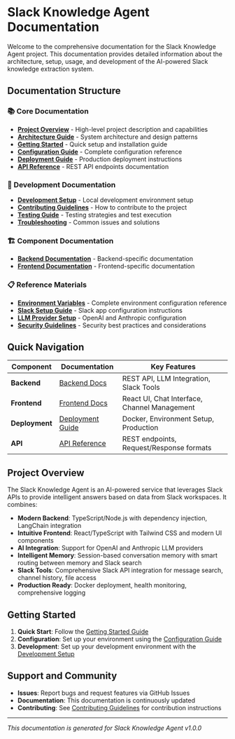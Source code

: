 # Slack Knowledge Agent Documentation

Welcome to the comprehensive documentation for the Slack Knowledge Agent project. This documentation provides detailed information about the architecture, setup, usage, and development of the AI-powered Slack knowledge extraction system.

## Documentation Structure

### 📚 Core Documentation
- [**Project Overview**](./PROJECT_OVERVIEW.md) - High-level project description and capabilities
- [**Architecture Guide**](./ARCHITECTURE.md) - System architecture and design patterns
- [**Getting Started**](./GETTING_STARTED.md) - Quick setup and installation guide
- [**Configuration Guide**](./CONFIGURATION.md) - Complete configuration reference
- [**Deployment Guide**](./DEPLOYMENT.md) - Production deployment instructions
- [**API Reference**](./API_REFERENCE.md) - REST API endpoints documentation

### 🔧 Development Documentation
- [**Development Setup**](./DEVELOPMENT.md) - Local development environment setup
- [**Contributing Guidelines**](./CONTRIBUTING.md) - How to contribute to the project
- [**Testing Guide**](./TESTING.md) - Testing strategies and test execution
- [**Troubleshooting**](./TROUBLESHOOTING.md) - Common issues and solutions

### 🏗️ Component Documentation
- [**Backend Documentation**](../backend/docs/README.md) - Backend-specific documentation
- [**Frontend Documentation**](../frontend/docs/README.md) - Frontend-specific documentation

### 📋 Reference Materials
- [**Environment Variables**](./ENVIRONMENT_VARIABLES.md) - Complete environment configuration reference
- [**Slack Setup Guide**](./SLACK_SETUP.md) - Slack app configuration instructions
- [**LLM Provider Setup**](./LLM_SETUP.md) - OpenAI and Anthropic configuration
- [**Security Guidelines**](./SECURITY.md) - Security best practices and considerations

## Quick Navigation

| Component | Documentation | Key Features |
|-----------|--------------|--------------|
| **Backend** | [Backend Docs](../backend/docs/) | REST API, LLM Integration, Slack Tools |
| **Frontend** | [Frontend Docs](../frontend/docs/) | React UI, Chat Interface, Channel Management |
| **Deployment** | [Deployment Guide](./DEPLOYMENT.md) | Docker, Environment Setup, Production |
| **API** | [API Reference](./API_REFERENCE.md) | REST endpoints, Request/Response formats |

## Project Overview

The Slack Knowledge Agent is an AI-powered service that leverages Slack APIs to provide intelligent answers based on data from Slack workspaces. It combines:

- **Modern Backend**: TypeScript/Node.js with dependency injection, LangChain integration
- **Intuitive Frontend**: React/TypeScript with Tailwind CSS and modern UI components
- **AI Integration**: Support for OpenAI and Anthropic LLM providers
- **Intelligent Memory**: Session-based conversation memory with smart routing between memory and Slack search
- **Slack Tools**: Comprehensive Slack API integration for message search, channel history, file access
- **Production Ready**: Docker deployment, health monitoring, comprehensive logging

## Getting Started

1. **Quick Start**: Follow the [Getting Started Guide](./GETTING_STARTED.md)
2. **Configuration**: Set up your environment using the [Configuration Guide](./CONFIGURATION.md)
3. **Development**: Set up your development environment with the [Development Setup](./DEVELOPMENT.md)

## Support and Community

- **Issues**: Report bugs and request features via GitHub Issues
- **Documentation**: This documentation is continuously updated
- **Contributing**: See [Contributing Guidelines](./CONTRIBUTING.md) for contribution instructions

---

*This documentation is generated for Slack Knowledge Agent v1.0.0*
